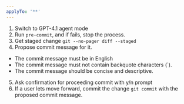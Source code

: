 ```yaml
---
applyTo: '**'
---
```

1. Switch to GPT-4.1 agent mode
2. Run `pre-commit`, and if fails, stop the process.
3. Get staged change `git --no-pager diff --staged`
4. Propose commit message for it.
  - The commit message must be in English
  - The commit message must not contain backquote characters (`).
  - The commit message should be concise and descriptive.
5. Ask confirmation for proceeding commit with y/n prompt
6. If a user lets move forward, commit the change `git commit` with the proposed commit message.
